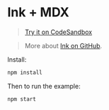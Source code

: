 # Ink + MDX

> [Try it on CodeSandbox](https://codesandbox.io/s/github/mdx-js/mdx/tree/main/examples/shortcodes)

> More about [Ink on GitHub](https://github.com/vadimdemedes/ink).

Install:

```sh
npm install
```

Then to run the example:

```sh
npm start
```

